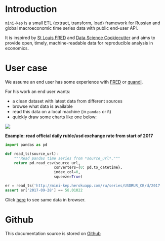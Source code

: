 Introduction
============

```mini-kep``` is a small ETL (extract, transform, load) framework for 
Russian and global macroeconomic time series data with public end-user API.

It is inspired by [St Louis FRED](https://fred.stlouisfed.org) and 
[Data Science Cookiecutter](https://drivendata.github.io/cookiecutter-data-science)
and aims to provide open, timely, machine-readable data for reproducible 
analysis in economics.


User case
=========

We assume an end user has some experience with [FRED](https://fred.stlouisfed.org) 
or [quandl](https://www.quandl.com/). 

For his work an end user wants:

- a clean dataset with latest data from different sources
- browse what data is available
- read this data on a local machine (in ```pandas``` or ```R```)
- quickly draw some charts like one below: 

[![](http://datachart.cc/images/rub_oil.png)](http://datachart.cc/)


**Example: read official daily ruble/usd exchange rate from start of 2017**

```python 
import pandas as pd

def read_ts(source_url):
	"""Read pandas time series from *source_url*."""
	return pd.read_csv(source_url, 
                      converters={0: pd.to_datetime}, 
                      index_col=0,
                      squeeze=True)

er = read_ts('http://mini-kep.herokuapp.com/ru/series/USDRUR_CB/d/2017')
assert er['2017-09-28'] == 58.01022

```

Click [here](http://mini-kep.herokuapp.com/ru/series/USDRUR_CB/d/2017) to see same data in browser.

Github
======

This documentation source is stored on [Github](https://github.com/mini-kep/documentation)
